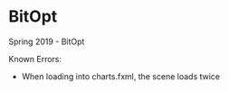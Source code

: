 # BitOpt
Spring 2019 - BitOpt

Known Errors:
  - When loading into charts.fxml, the scene loads twice
